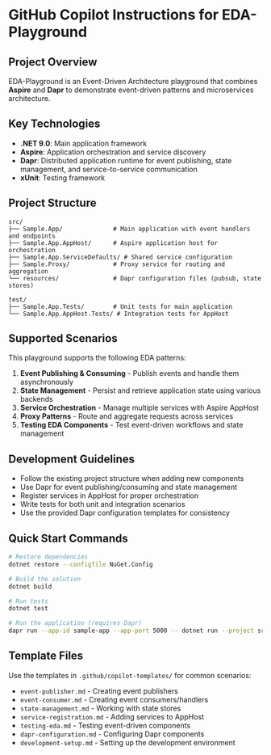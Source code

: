 # GitHub Copilot Instructions for EDA-Playground

## Project Overview

EDA-Playground is an Event-Driven Architecture playground that combines **Aspire** and **Dapr** to demonstrate event-driven patterns and microservices architecture.

## Key Technologies

- **.NET 9.0**: Main application framework
- **Aspire**: Application orchestration and service discovery
- **Dapr**: Distributed application runtime for event publishing, state management, and service-to-service communication
- **xUnit**: Testing framework

## Project Structure

```
src/
├── Sample.App/              # Main application with event handlers and endpoints
├── Sample.App.AppHost/      # Aspire application host for orchestration
├── Sample.App.ServiceDefaults/ # Shared service configuration
├── Sample.Proxy/            # Proxy service for routing and aggregation
└── resources/               # Dapr configuration files (pubsub, state stores)

test/
├── Sample.App.Tests/        # Unit tests for main application
└── Sample.App.AppHost.Tests/ # Integration tests for AppHost
```

## Supported Scenarios

This playground supports the following EDA patterns:

1. **Event Publishing & Consuming** - Publish events and handle them asynchronously
2. **State Management** - Persist and retrieve application state using various backends
3. **Service Orchestration** - Manage multiple services with Aspire AppHost
4. **Proxy Patterns** - Route and aggregate requests across services
5. **Testing EDA Components** - Test event-driven workflows and state management

## Development Guidelines

- Follow the existing project structure when adding new components
- Use Dapr for event publishing/consuming and state management
- Register services in AppHost for proper orchestration
- Write tests for both unit and integration scenarios
- Use the provided Dapr configuration templates for consistency

## Quick Start Commands

```bash
# Restore dependencies
dotnet restore --configfile NuGet.Config

# Build the solution
dotnet build

# Run tests
dotnet test

# Run the application (requires Dapr)
dapr run --app-id sample-app --app-port 5000 -- dotnet run --project src/Sample.App
```

## Template Files

Use the templates in `.github/copilot-templates/` for common scenarios:

- `event-publisher.md` - Creating event publishers
- `event-consumer.md` - Creating event consumers/handlers
- `state-management.md` - Working with state stores
- `service-registration.md` - Adding services to AppHost
- `testing-eda.md` - Testing event-driven components
- `dapr-configuration.md` - Configuring Dapr components
- `development-setup.md` - Setting up the development environment